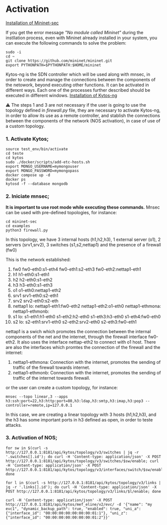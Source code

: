 # Activation

[Installation of Mininet-sec](https://github.com/mininet-sec/mininet-sec?tab=readme-ov-file#mininet-sec)

If you get the error message *"No module called Mininet"* during the instllation process, even with Mininet already installed in your system, you can execute the following commands to solve the problem:

```
sudo -i
cd ~
git clone https://github.com/mininet/mininet.git
export PYTHONPATH=$PYTHONPATH:$HOME/mininet
```

Kytos-ng is the SDN controller which will be used along with mnsec, in order to create and manage the connections between the components of the netowork, beyond executing other functions. It can be activated in different ways. Each one of the processes further described should be executed in different windows. [Installation of Kytos-ng](https://github.com/kytos-ng/documentation/blob/master/tutorials/napps/development_environment_setup.rst)

⚠️ The steps 1 and 3 are not necessary if the user is going to use the topology defined in *firewall.py* file, they are necessary to activate Kytos-ng, in order to allow its use as a remote controller, and stablish the connections between the components of the network (NOS activation), in case of use of a custom topology.

### 1. Activate Kytos;

```
source test_env/bin/activate
cd teste
cd kytos
sudo ./docker/scripts/add-etc-hosts.sh 
export MONGO_USERNAME=mymongouser
export MONGO_PASSWORD=mymongopass
docker compose up -d
docker ps 
kytosd -f --database mongodb
```

### 2. Iniciate mnsec;

**It is important to use root mode while executing these commands.** Mnsec can be used with pre-defined topologies, for instance:

```
cd mininet-sec
cd examples
python3 firewall.py
```

In this topology, we have 3 internal hosts (h1,h2,h3), 1 external server (o1), 2 servers (srv1,srv2), 3 switches (s1,s2,nettap1) and the presence of a firewall (fw0)

This is the network established:

1. fw0 fw0-eth0:s1-eth4 fw0-eth1:s2-eth3 fw0-eth2:nettap1-eth1
2. h1 h1-eth0:s1-eth1
3. h2 h2-eth0:s1-eth2
4. h3 h3-eth0:s1-eth3
5. o1 o1-eth0:nettap1-eth2
6. srv1 srv1-eth0:s2-eth1
7. srv2 srv2-eth0:s2-eth
8. nettap1 lo:  nettap1-eth1:fw0-eth2 nettap1-eth2:o1-eth0 nettap1-ethmona:  nettap1-ethmonb:
9. s1 lo:  s1-eth1:h1-eth0 s1-eth2:h2-eth0 s1-eth3:h3-eth0 s1-eth4:fw0-eth0
10. s2 lo:  s2-eth1:srv1-eth0 s2-eth2:srv2-eth0 s2-eth3:fw0-eth1

nettap1 is a swich which promotes the connection between the internal components of the net and the internet, through the firewall interface fw0-eth2. It also uses the interface nettap-eth2 to connect with o1 host. There are also the interfaces which promtes the connection of the firewall and the internet:

1. nettap1-ethmona: Connection with the internet, promotes the sending of traffic of the firewall towards internet.
2. nettap1-ethmonb: Connection with the internet, promotes the sending of traffic of the internet towards firewall.


or the user can create a custom topology, for instance:

```
mnsec --topo linear,3 --apps h3:ssh:port=22,h3:http:port=80,h3:ldap,h3:smtp,h3:imap,h3:pop3 --controller=remote,ip=127.0.0.1
```

In this case, we are creating a linear topology with 3 hosts (h1,h2,h3), and the h3 has some important ports in h3 defined as open, in order to teste attacks.

### 3. Activation of NOS;

```
for sw in $(curl -s http://127.0.0.1:8181/api/kytos/topology/v3/switches | jq -r '.switches[].id'); do curl -H 'Content-type: application/json' -X POST http://127.0.0.1:8181/api/kytos/topology/v3/switches/$sw/enable; curl -H 'Content-type: application/json' -X POST http://127.0.0.1:8181/api/kytos/topology/v3/interfaces/switch/$sw/enable; done

for l in $(curl -s http://127.0.0.1:8181/api/kytos/topology/v3/links | jq -r '.links[].id'); do curl -H 'Content-type: application/json' -X POST http://127.0.0.1:8181/api/kytos/topology/v3/links/$l/enable; done
```
```
curl -H 'Content-type: application/json' -X POST http://127.0.0.1:8181/api/kytos/mef_eline/v2/evc/ -d '{"name": "my evc1", "dynamic_backup_path": true, "enabled": true, "uni_a": {"interface_id": "00:00:00:00:00:00:00:01:1"}, "uni_z": {"interface_id": "00:00:00:00:00:00:00:01:2"}}'
```

